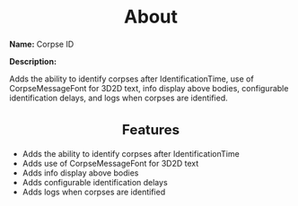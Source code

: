 <h1 style="text-align:center; font-size:2rem; font-weight:bold;">About</h1>

**Name:**
Corpse ID

**Description:**

Adds the ability to identify corpses after IdentificationTime, use of CorpseMessageFont for 3D2D text, info display above bodies, configurable identification delays, and logs when corpses are identified.

<h2 style="text-align:center; font-size:1.5rem; font-weight:bold;">Features</h2>

- Adds the ability to identify corpses after IdentificationTime
- Adds use of CorpseMessageFont for 3D2D text
- Adds info display above bodies
- Adds configurable identification delays
- Adds logs when corpses are identified

